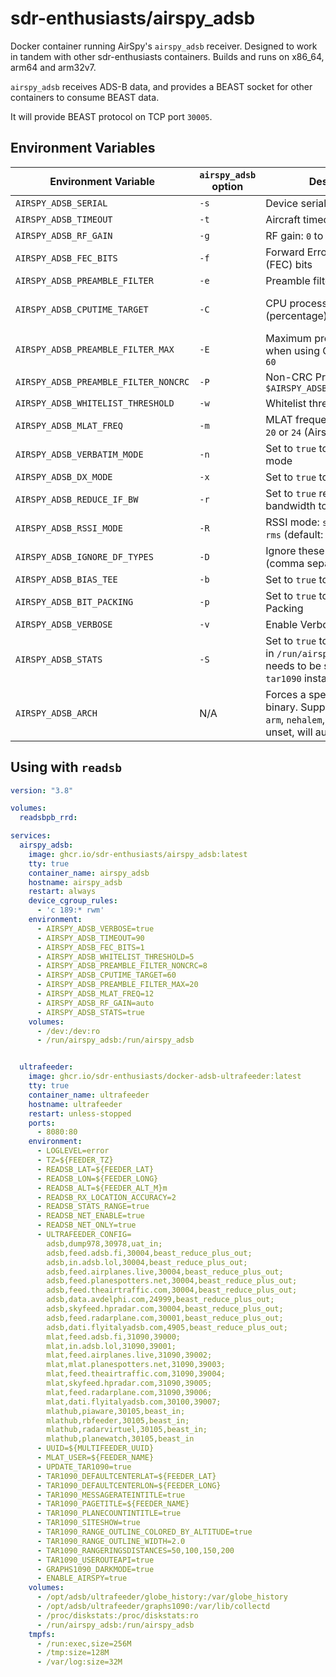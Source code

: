 # sdr-enthusiasts/airspy_adsb

Docker container running AirSpy's `airspy_adsb` receiver. Designed to work in tandem with other sdr-enthusiasts containers. Builds and runs on x86_64, arm64 and arm32v7.

`airspy_adsb` receives ADS-B data, and provides a BEAST socket for other containers to consume BEAST data.

It will provide BEAST protocol on TCP port `30005`.

## Environment Variables

| Environment Variable                 | `airspy_adsb`</br>option | Description                                                                                                                         | Default                                                |
| ------------------------------------ | ------------------------ | ----------------------------------------------------------------------------------------------------------------------------------- | ------------------------------------------------------ |
| `AIRSPY_ADSB_SERIAL`                 | `-s`                     | Device serial number                                                                                                                | _unset_                                                |
| `AIRSPY_ADSB_TIMEOUT`                | `-t`                     | Aircraft timeout in seconds                                                                                                         | `60`                                                   |
| `AIRSPY_ADSB_RF_GAIN`                | `-g`                     | RF gain: `0` to `21` or `auto`                                                                                                      | `auto`                                                 |
| `AIRSPY_ADSB_FEC_BITS`               | `-f`                     | Forward Error Correction (FEC) bits                                                                                                 | `1`                                                    |
| `AIRSPY_ADSB_PREAMBLE_FILTER`        | `-e`                     | Preamble filter: `1` to `60`                                                                                                        | `4`                                                    |
| `AIRSPY_ADSB_CPUTIME_TARGET`         | `-C`                     | CPU processing time target (percentage): `5` to `95`                                                                                | Disabled</br>_(adjusts preamble filter while running)_ |
| `AIRSPY_ADSB_PREAMBLE_FILTER_MAX`    | `-E`                     | Maximum preamble filter when using CPU target: `1` to `60`                                                                          | `60`                                                   |
| `AIRSPY_ADSB_PREAMBLE_FILTER_NONCRC` | `-P`                     | Non-CRC Preamble filter: `1` to `$AIRSPY_ADSB_PREAMBLE_FILTER`                                                                      | Disabled                                               |
| `AIRSPY_ADSB_WHITELIST_THRESHOLD`    | `-w`                     | Whitelist threshold: `1` to `20`                                                                                                    | `5`                                                    |
| `AIRSPY_ADSB_MLAT_FREQ`              | `-m`                     | MLAT frequency in MHz: `12`, `20` or `24` (Airspy R2 only)                                                                          | _unset_                                                |
| `AIRSPY_ADSB_VERBATIM_MODE`          | `-n`                     | Set to `true` to enable Verbatim mode                                                                                               | _unset_                                                |
| `AIRSPY_ADSB_DX_MODE`                | `-x`                     | Set to `true` to enable DX mode                                                                                                     | _unset_                                                |
| `AIRSPY_ADSB_REDUCE_IF_BW`           | `-r`                     | Set to `true` reduce the IF bandwidth to 4 MHz                                                                                      | _unset_                                                |
| `AIRSPY_ADSB_RSSI_MODE`              | `-R`                     | RSSI mode: `snr` (ref = 42 dB), `rms` (default: rms)                                                                                | `rms`                                                  |
| `AIRSPY_ADSB_IGNORE_DF_TYPES`        | `-D`                     | Ignore these DF types (comma separated list)                                                                                        | `24,25,26,27,28,29,30,31`                              |
| `AIRSPY_ADSB_BIAS_TEE`               | `-b`                     | Set to `true` to enable Bias-Tee                                                                                                    | _unset_                                                |
| `AIRSPY_ADSB_BIT_PACKING`            | `-p`                     | Set to `true` to enable Bit Packing                                                                                                 | _unset_                                                |
| `AIRSPY_ADSB_VERBOSE`                | `-v`                     | Enable Verbose mode                                                                                                                 | _unset_                                                |
| `AIRSPY_ADSB_STATS`                  | `-S`                     | Set to `true` to enable statistics in `/run/airspy_adsb` (this needs to be shared with a `tar1090` instance)                        | _unset_                                                |
| `AIRSPY_ADSB_ARCH`                   | N/A                      | Forces a specific architecture binary. Supports `arm64`, `armv7`, `arm`, `nehalem`, `x86_64` or `i386`. If unset, will auto-detect. | _unset_                                                |

## Using with `readsb`

```yaml
version: "3.8"

volumes:
  readsbpb_rrd:

services:
  airspy_adsb:
    image: ghcr.io/sdr-enthusiasts/airspy_adsb:latest
    tty: true
    container_name: airspy_adsb
    hostname: airspy_adsb
    restart: always
    device_cgroup_rules:
      - 'c 189:* rwm'
    environment:
      - AIRSPY_ADSB_VERBOSE=true
      - AIRSPY_ADSB_TIMEOUT=90
      - AIRSPY_ADSB_FEC_BITS=1
      - AIRSPY_ADSB_WHITELIST_THRESHOLD=5
      - AIRSPY_ADSB_PREAMBLE_FILTER_NONCRC=8
      - AIRSPY_ADSB_CPUTIME_TARGET=60
      - AIRSPY_ADSB_PREAMBLE_FILTER_MAX=20
      - AIRSPY_ADSB_MLAT_FREQ=12
      - AIRSPY_ADSB_RF_GAIN=auto
      - AIRSPY_ADSB_STATS=true
    volumes:
      - /dev:/dev:ro
      - /run/airspy_adsb:/run/airspy_adsb


  ultrafeeder:
    image: ghcr.io/sdr-enthusiasts/docker-adsb-ultrafeeder:latest
    tty: true
    container_name: ultrafeeder
    hostname: ultrafeeder
    restart: unless-stopped
    ports:
      - 8080:80
    environment:
      - LOGLEVEL=error
      - TZ=${FEEDER_TZ}
      - READSB_LAT=${FEEDER_LAT}
      - READSB_LON=${FEEDER_LONG}
      - READSB_ALT=${FEEDER_ALT_M}m
      - READSB_RX_LOCATION_ACCURACY=2
      - READSB_STATS_RANGE=true
      - READSB_NET_ENABLE=true
      - READSB_NET_ONLY=true
      - ULTRAFEEDER_CONFIG=
        adsb,dump978,30978,uat_in;
        adsb,feed.adsb.fi,30004,beast_reduce_plus_out;
        adsb,in.adsb.lol,30004,beast_reduce_plus_out;
        adsb,feed.airplanes.live,30004,beast_reduce_plus_out;
        adsb,feed.planespotters.net,30004,beast_reduce_plus_out;
        adsb,feed.theairtraffic.com,30004,beast_reduce_plus_out;
        adsb,data.avdelphi.com,24999,beast_reduce_plus_out;
        adsb,skyfeed.hpradar.com,30004,beast_reduce_plus_out;
        adsb,feed.radarplane.com,30001,beast_reduce_plus_out;
        adsb,dati.flyitalyadsb.com,4905,beast_reduce_plus_out;
        mlat,feed.adsb.fi,31090,39000;
        mlat,in.adsb.lol,31090,39001;
        mlat,feed.airplanes.live,31090,39002;
        mlat,mlat.planespotters.net,31090,39003;
        mlat,feed.theairtraffic.com,31090,39004;
        mlat,skyfeed.hpradar.com,31090,39005;
        mlat,feed.radarplane.com,31090,39006;
        mlat,dati.flyitalyadsb.com,30100,39007;
        mlathub,piaware,30105,beast_in;
        mlathub,rbfeeder,30105,beast_in;
        mlathub,radarvirtuel,30105,beast_in;
        mlathub,planewatch,30105,beast_in
      - UUID=${MULTIFEEDER_UUID}
      - MLAT_USER=${FEEDER_NAME}
      - UPDATE_TAR1090=true
      - TAR1090_DEFAULTCENTERLAT=${FEEDER_LAT}
      - TAR1090_DEFAULTCENTERLON=${FEEDER_LONG}
      - TAR1090_MESSAGERATEINTITLE=true
      - TAR1090_PAGETITLE=${FEEDER_NAME}
      - TAR1090_PLANECOUNTINTITLE=true
      - TAR1090_SITESHOW=true
      - TAR1090_RANGE_OUTLINE_COLORED_BY_ALTITUDE=true
      - TAR1090_RANGE_OUTLINE_WIDTH=2.0
      - TAR1090_RANGERINGSDISTANCES=50,100,150,200
      - TAR1090_USEROUTEAPI=true
      - GRAPHS1090_DARKMODE=true
      - ENABLE_AIRSPY=true
    volumes:
      - /opt/adsb/ultrafeeder/globe_history:/var/globe_history
      - /opt/adsb/ultrafeeder/graphs1090:/var/lib/collectd
      - /proc/diskstats:/proc/diskstats:ro
      - /run/airspy_adsb:/run/airspy_adsb
    tmpfs:
      - /run:exec,size=256M
      - /tmp:size=128M
      - /var/log:size=32M
```
